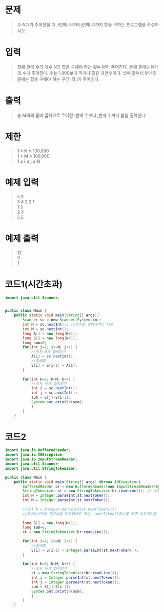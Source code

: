 # 문제
> 수 N개가 주어졌을 때, i번째 수부터 j번째 수까지 합을 구하는 프로그램을 작성하시오.

# 입력
> 첫째 줄에 수의 개수 N과 합을 구해야 하는 횟수 M이 주어진다. 둘째 줄에는 N개의 수가 주어진다. 수는 1,000보다 작거나 같은 자연수이다. 셋째 줄부터 M개의 줄에는 합을 구해야 하는 구간 i와 j가 주어진다.

# 출력
> 총 M개의 줄에 입력으로 주어진 i번째 수부터 j번째 수까지 합을 출력한다.

# 제한
> 1 ≤ N ≤ 100,000</br>
1 ≤ M ≤ 100,000</br>
1 ≤ i ≤ j ≤ N

# 예제 입력 
> 5 3
</br>5 4 3 2 1
</br>1 3
</br>2 4
</br>5 5
# 예제 출력 
> 12
</br>9
</br>1

# 코드1(시간초과)
```java
import java.util.Scanner;


public class Main {
    public static void main(String[] args){		
        Scanner sc = new Scanner(System.in);
        int N = sc.nextInt(); //함수로 입력데이터 저장
        int M = sc.nextInt();
        long A[] = new long[N+1];
        long S[] = new long[N+1];
        long sum=0;
        for(int i=1; i<=N; i++) {
        	//숫자 N개 입력받기
        	A[i] = sc.nextInt();
            //합배열
        	S[i] = S[i-1] + A[i];
        }
        
        for(int k=0; k<M; k++) {
        	//숫자 두개 입력받기
        	int i = sc.nextInt();
        	int j = sc.nextInt();
            sum = S[j]-S[i-1];
            System.out.println(sum);
        	}
        }
    }
```
# 코드2
```java
import java.io.BufferedReader;
import java.io.IOException;
import java.io.InputStreamReader;
import java.util.Scanner;
import java.util.StringTokenizer;

public class Main {
    public static void main(String[] args) throws IOException{
    	BufferedReader br = new BufferedReader(new InputStreamReader(System.in));
    	StringTokenizer st = new StringTokenizer(br.readLine()); // 리드라인으로 한줄씩 스트링형태로 받음
    	int N = Integer.parseInt(st.nextToken());
    	int M = Integer.parseInt(st.nextToken());
    	
    	//int b = Integer.parseInt(st.nextToken());
    	//토크나이저로 받은값을 인트형태로 파싱, nextToken()함수를 쓰면 리드라인을 통해 입력받은 값을 공백단위로 구분하여 순서대로 호출
    	
        long S[] = new long[N+1];
        long sum=0;
        st = new StringTokenizer(br.readLine());
       
        for(int i=1; i<=N; i++) {	
            //합배열
        	S[i] = S[i-1] + Integer.parseInt(st.nextToken());
        }
        
        for(int k=0; k<M; k++) {
        	//숫자 두개 입력받기
        	st = new StringTokenizer(br.readLine());
        	int i = Integer.parseInt(st.nextToken());
        	int j = Integer.parseInt(st.nextToken());
            sum = S[j]-S[i-1];
            System.out.println(sum);
        	}
        }
    }
```
